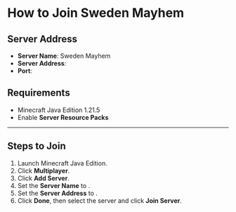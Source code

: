 # How to Join Sweden Mayhem

## Server Address

* **Server Name**: Sweden Mayhem
* **Server Address**: 
* **Port**: 

## Requirements

- Minecraft Java Edition 1.21.5
- Enable **Server Resource Packs**

---

## Steps to Join

1. Launch Minecraft Java Edition.
2. Click **Multiplayer**.
3. Click **Add Server**.
4. Set the **Server Name** to .
5. Set the **Server Address** to .
6. Click **Done**, then select the server and click **Join Server**.

